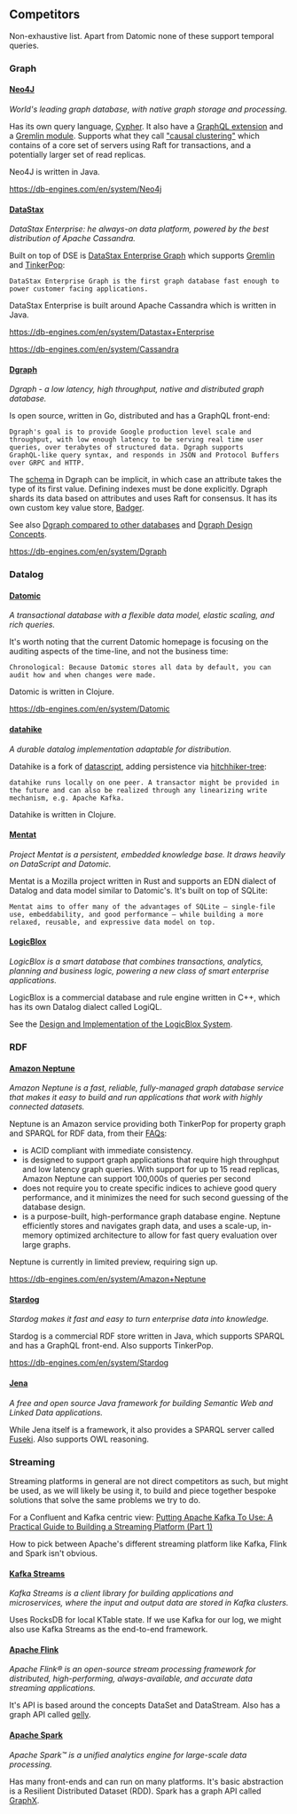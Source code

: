 ## Competitors

Non-exhaustive list. Apart from Datomic none of these support temporal
queries.

### Graph

#### [Neo4J](https://neo4j.com/)

_World's leading graph database, with native graph storage and
processing._

Has its own query language,
[Cypher](https://neo4j.com/developer/cypher/). It also have a [GraphQL
extension](https://neo4j.com/developer/graphql/) and a [Gremlin
module](http://tinkerpop.apache.org/docs/current/reference/#neo4j-gremlin). Supports
what they call ["causal
clustering"](https://neo4j.com/docs/operations-manual/current/clustering/causal-clustering/introduction/)
which contains of a core set of servers using Raft for transactions,
and a potentially larger set of read replicas.

Neo4J is written in Java.

https://db-engines.com/en/system/Neo4j

#### [DataStax](https://en.wikipedia.org/wiki/DataStax)

_DataStax Enterprise: he always-on data platform, powered by the best
distribution of Apache Cassandra._

Built on top of DSE is [DataStax Enterprise
Graph](https://docs.datastax.com/en/dse/6.0/dse-dev/datastax_enterprise/graph/graphTOC.html)
which supports [Gremlin](http://tinkerpop.apache.org/gremlin.html) and
[TinkerPop](http://tinkerpop.apache.org):

    DataStax Enterprise Graph is the first graph database fast enough to
    power customer facing applications.

DataStax Enterprise is built around Apache Cassandra which is written
in Java.

https://db-engines.com/en/system/Datastax+Enterprise

https://db-engines.com/en/system/Cassandra

#### [Dgraph](https://github.com/dgraph-io/dgraph)

_Dgraph - a low latency, high throughput, native and distributed graph
database._

Is open source, written in Go, distributed and has a GraphQL
front-end:

    Dgraph's goal is to provide Google production level scale and
    throughput, with low enough latency to be serving real time user
    queries, over terabytes of structured data. Dgraph supports
    GraphQL-like query syntax, and responds in JSON and Protocol Buffers
    over GRPC and HTTP.

The [schema](https://docs.dgraph.io/query-language/#schema) in Dgraph
can be implicit, in which case an attribute takes the type of its
first value. Defining indexes must be done explicitly. Dgraph shards
its data based on attributes and uses Raft for consensus. It has its
own custom key value store,
[Badger](https://github.com/dgraph-io/badger).

See also [Dgraph compared to other
databases](https://docs.dgraph.io/dgraph-compared-to-other-databases/)
and [Dgraph Design Concepts](https://docs.dgraph.io/design-concepts/).

https://db-engines.com/en/system/Dgraph

### Datalog

#### [Datomic](https://www.datomic.com/)

_A transactional database with a flexible data model, elastic scaling,
and rich queries._

It's worth noting that the current Datomic homepage is focusing on the
auditing aspects of the time-line, and not the business time:

    Chronological: Because Datomic stores all data by default, you can
    audit how and when changes were made.

Datomic is written in Clojure.

https://db-engines.com/en/system/Datomic

#### [datahike](https://github.com/replikativ/datahike)

_A durable datalog implementation adaptable for distribution._

Datahike is a fork of
[datascript](https://github.com/tonsky/datascript), adding persistence
via
[hitchhiker-tree](https://github.com/datacrypt-project/hitchhiker-tree):

    datahike runs locally on one peer. A transactor might be provided in
    the future and can also be realized through any linearizing write
    mechanism, e.g. Apache Kafka.

Datahike is written in Clojure.

#### [Mentat](https://github.com/mozilla/mentat)

_Project Mentat is a persistent, embedded knowledge base. It draws
heavily on DataScript and Datomic._

Mentat is a Mozilla project written in Rust and supports an EDN
dialect of Datalog and data model similar to Datomic's. It's built on
top of SQLite:

    Mentat aims to offer many of the advantages of SQLite — single-file
    use, embeddability, and good performance — while building a more
    relaxed, reusable, and expressive data model on top.

#### [LogicBlox](http://www.logicblox.com/)

_LogicBlox is a smart database that combines transactions, analytics,
planning and business logic, powering a new class of smart enterprise
applications._

LogicBlox is a commercial database and rule engine written in C++,
which has its own Datalog dialect called LogiQL.

See the [Design and Implementation of the LogicBlox
System](http://www.cs.ox.ac.uk/dan.olteanu/papers/logicblox-sigmod15.pdf).

### RDF

#### [Amazon Neptune](https://aws.amazon.com/neptune/)

_Amazon Neptune is a fast, reliable, fully-managed graph database
service that makes it easy to build and run applications that work
with highly connected datasets._

Neptune is an Amazon service providing both TinkerPop for property
graph and SPARQL for RDF data, from their
[FAQs](https://aws.amazon.com/neptune/faqs/):

+ is ACID compliant with immediate consistency.
+ is designed to support graph applications that require high
  throughput and low latency graph queries. With support for up to 15
  read replicas, Amazon Neptune can support 100,000s of queries per
  second
+ does not require you to create specific indices to achieve good
  query performance, and it minimizes the need for such second
  guessing of the database design.
+ is a purpose-built, high-performance graph database engine. Neptune
  efficiently stores and navigates graph data, and uses a scale-up,
  in-memory optimized architecture to allow for fast query evaluation
  over large graphs.

Neptune is currently in limited preview, requiring sign up.

https://db-engines.com/en/system/Amazon+Neptune

#### [Stardog](https://www.stardog.com/)

_Stardog makes it fast and easy to turn enterprise data into
knowledge._

Stardog is a commercial RDF store written in Java, which supports
SPARQL and has a GraphQL front-end. Also supports TinkerPop.

https://db-engines.com/en/system/Stardog

#### [Jena](https://jena.apache.org/)

_A free and open source Java framework for building Semantic Web and
Linked Data applications._

While Jena itself is a framework, it also provides a SPARQL server
called [Fuseki](https://jena.apache.org/documentation/fuseki2/). Also
supports OWL reasoning.

### Streaming

Streaming platforms in general are not direct competitors as such, but
might be used, as we will likely be using it, to build and piece
together bespoke solutions that solve the same problems we try to do.

For a Confluent and Kafka centric view: [Putting Apache Kafka To Use:
A Practical Guide to Building a Streaming Platform (Part
1)](https://www.confluent.io/blog/stream-data-platform-1/)

How to pick between Apache's different streaming platform like Kafka,
Flink and Spark isn't obvious.

#### [Kafka Streams](https://kafka.apache.org/documentation/streams/)

_Kafka Streams is a client library for building applications and
microservices, where the input and output data are stored in Kafka
clusters._

Uses RocksDB for local KTable state. If we use Kafka for our log, we
might also use Kafka Streams as the end-to-end framework.

#### [Apache Flink](https://flink.apache.org/)

_Apache Flink® is an open-source stream processing framework for
distributed, high-performing, always-available, and accurate data
streaming applications._

It's API is based around the concepts DataSet and DataStream. Also has
a graph API called
[gelly](https://ci.apache.org/projects/flink/flink-docs-release-1.4/dev/libs/gelly/).

#### [Apache Spark](https://spark.apache.org/)

_Apache Spark™ is a unified analytics engine for large-scale data
processing._

Has many front-ends and can run on many platforms. It's basic
abstraction is a Resilient Distributed Dataset (RDD). Spark has a
graph API called [GraphX](https://spark.apache.org/graphx/).
